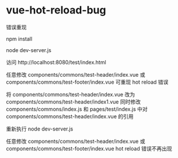 # vue-hot-reload-bug
错误重现

npm install

node dev-server.js

访问 http://localhost:8080/test/index.html

任意修改 
components/commons/test-header/index.vue 或 components/commons/test-footer/index.vue
可重现 hot reload 错误

将 components/commons/test-header/index.vue 改为 components/commons/test-header/index1.vue
同时修改 components/commons/index.js 和 pages/test/index.js 中对 components/commons/test-header/index.vue 的引用

重新执行 node dev-server.js

任意修改
components/commons/test-header/index.vue 或 components/commons/test-footer/index.vue
hot reload 错误不再出现
